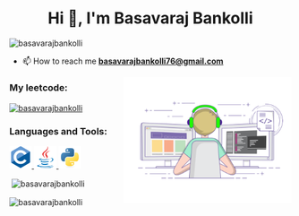 <h1 align="center">Hi 👋, I'm Basavaraj Bankolli</h1>
<p align="left"> <img src="https://komarev.com/ghpvc/?username=basavarajbankolli&label=Profile%20views&color=0e75b6&style=flat" alt="basavarajbankolli" /> </p>

- 📫 How to reach me **basavarajbankolli76@gmail.com**
  
<img align="right" alt="Coding" width="300" src="https://raw.githubusercontent.com/devSouvik/devSouvik/master/gif3.gif">


<h3 align="left">My leetcode:</h3>
<p align="left">
<a href="https://www.leetcode.com/basavarajbankolli" target="blank"><img align="center" src="https://raw.githubusercontent.com/rahuldkjain/github-profile-readme-generator/master/src/images/icons/Social/leet-code.svg" alt="basavarajbankolli" height="30" width="40" /></a>
</p>

<h3 align="left">Languages and Tools:</h3>
<p align="left"> <a href="https://www.cprogramming.com/" target="_blank" rel="noreferrer"> <img src="https://raw.githubusercontent.com/devicons/devicon/master/icons/c/c-original.svg" alt="c" width="40" height="40"/> </a> <a href="https://www.java.com" target="_blank" rel="noreferrer"> <img src="https://raw.githubusercontent.com/devicons/devicon/master/icons/java/java-original.svg" alt="java" width="40" height="40"/> </a> <a href="https://www.python.org" target="_blank" rel="noreferrer"> <img src="https://raw.githubusercontent.com/devicons/devicon/master/icons/python/python-original.svg" alt="python" width="40" height="40"/> </a> </p>

 
<p>&nbsp;<img align="center" src="https://github-readme-stats.vercel.app/api?username=basavarajbankolli&show_icons=true&locale=en" alt="basavarajbankolli" /></p>

<p><img align="center" src="https://github-readme-streak-stats.herokuapp.com/?user=basavarajbankolli&" alt="basavarajbankolli" /></p>

